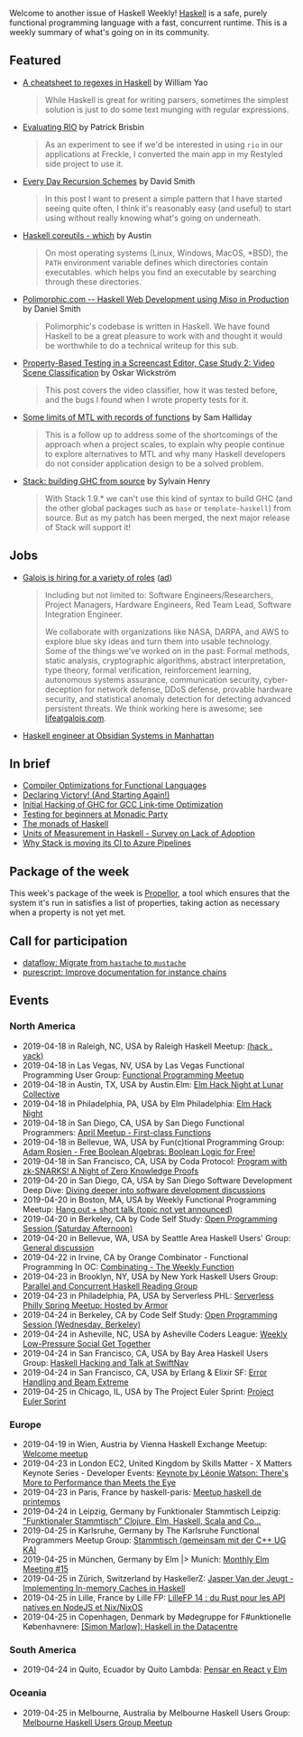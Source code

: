 Welcome to another issue of Haskell Weekly!
[Haskell](https://www.haskell.org) is a safe, purely functional programming language with a fast, concurrent runtime.
This is a weekly summary of what's going on in its community.

## Featured

-   [A cheatsheet to regexes in Haskell](https://williamyaoh.com/posts/2019-04-11-cheatsheet-to-regexes-in-haskell.html) by William Yao

    > While Haskell is great for writing parsers, sometimes the simplest solution is just to do some text munging with regular expressions.

-   [Evaluating RIO](https://tech.freckle.com/2019/04/16/evaluating-rio/) by Patrick Brisbin

    > As an experiment to see if we'd be interested in using `rio` in our applications at Freckle, I converted the main app in my Restyled side project to use it.

-   [Every Day Recursion Schemes](https://shmish111.github.io/2019/04/13/recursion-schemes-patterns/) by David Smith

    > In this post I want to present a simple pattern that I have started seeing quite often, I think it's reasonably easy (and useful) to start using without really knowing what's going on underneath.

-   [Haskell coreutils - which](https://anardil.net/2019/haskell-coreutils-which.html) by Austin

    > On most operating systems (Linux, Windows, MacOS, \*BSD), the `PATH` environment variable defines which directories contain executables. which helps you find an executable by searching through these directories.

-   [Polimorphic.com -- Haskell Web Development using Miso in Production](https://np.reddit.com/r/haskell/comments/bco8he/polimorphiccom_haskell_web_development_using_miso/) by Daniel Smith

    > Polimorphic's codebase is written in Haskell. We have found Haskell to be a great pleasure to work with and thought it would be worthwhile to do a technical writeup for this sub.

-   [Property-Based Testing in a Screencast Editor, Case Study 2: Video Scene Classification](https://wickstrom.tech/programming/2019/04/17/property-based-testing-in-a-screencast-editor-case-study-2.html) by Oskar Wickström

    > This post covers the video classifier, how it was tested before, and the bugs I found when I wrote property tests for it.

-   [Some limits of MTL with records of functions](https://discourse.haskell.org/t/some-limits-of-mtl-with-records-of-functions/576?u=taylorfausak) by Sam Halliday

    > This is a follow up to address some of the shortcomings of the approach when a project scales, to explain why people continue to explore alternatives to MTL and why many Haskell developers do not consider application design to be a solved problem.

-   [Stack: building GHC from source](https://hsyl20.fr/home/posts/2019-04-17-ghc-hacking-with-stack.html) by Sylvain Henry

    > With Stack 1.9.\* we can't use this kind of syntax to build GHC (and the other global packages such as `base` or `template-haskell`) from source. But as my patch has been merged, the next major release of Stack will support it!

## Jobs

-   [Galois is hiring for a variety of roles](https://galois.com/careers/) ([ad](https://haskellweekly.news/advertising.html))

    > Including but not limited to: Software Engineers/Researchers, Project Managers, Hardware Engineers, Red Team Lead, Software Integration Engineer.
    >
    > We collaborate with organizations like NASA, DARPA, and AWS to explore blue sky ideas and turn them into usable technology. Some of the things we've worked on in the past: Formal methods, static analysis, cryptographic algorithms, abstract interpretation, type theory, formal verification, reinforcement learning, autonomous systems assurance, communication security, cyber-deception for network defense, DDoS defense, provable hardware security, and statistical anomaly detection for detecting advanced persistent threats. We think working here is awesome; see [lifeatgalois.com](https://lifeatgalois.com).

-   [Haskell engineer at Obsidian Systems in Manhattan](https://np.reddit.com/r/haskell/comments/bcibj7/jobs_obsidian_systems_is_hiring/)

## In brief

-   [Compiler Optimizations for Functional Languages](http://blog.vmchale.com/article/compiler-optimizations)
-   [Declaring Victory! (And Starting Again!)](https://mmhaskell.com/blog/2019/4/15/declaring-victory-and-starting-again)
-   [Initial Hacking of GHC for GCC Link-time Optimization](http://brandon.si/code/initial-hacking-of-ghc-for-gcc-link-time-optimization/)
-   [Testing for beginners at Monadic Party](https://cs-syd.eu/posts/2019-04-14-testing-at-monadic-party)
-   [The monads of Haskell](https://markkarpov.com/post/the-monads.html)
-   [Units of Measurement in Haskell - Survey on Lack of Adoption](https://np.reddit.com/r/haskell/comments/bde1it/units_of_measurement_in_haskell_survey_on_lack_of/)
-   [Why Stack is moving its CI to Azure Pipelines](https://www.fpcomplete.com/blog/why-stack-is-moving-its-ci-to-azure-pipelines)

## Package of the week

This week's package of the week is [Propellor](https://hackage.haskell.org/package/propellor-5.7.0), a tool which ensures that the system it's run in satisfies a list of properties, taking action as necessary when a property is not yet met.

## Call for participation

-   [dataflow: Migrate from `hastache` to `mustache`](https://github.com/sonyxperiadev/dataflow/issues/8)
-   [purescript: Improve documentation for instance chains](https://github.com/purescript/purescript/issues/3605)

## Events

### North America

-   2019-04-18 in Raleigh, NC, USA by Raleigh Haskell Meetup: [(hack . yack)](https://www.meetup.com/Raleigh-Haskell-Meetup/events/nsfsnqyzgbxb/)
-   2019-04-18 in Las Vegas, NV, USA by Las Vegas Functional Programming User Group: [Functional Programming Meetup](https://www.meetup.com/las-vegas-functional-programming/events/jkznkqyzgbxb/)
-   2019-04-18 in Austin, TX, USA by Austin.Elm: [Elm Hack Night at Lunar Collective](https://www.meetup.com/Austin-Elm/events/260123101/)
-   2019-04-18 in Philadelphia, PA, USA by Elm Philadelphia: [Elm Hack Night](https://www.meetup.com/Elm-Philadelphia/events/260059851/)
-   2019-04-18 in San Diego, CA, USA by San Diego Functional Programmers: [April Meetup - First-class Functions](https://www.meetup.com/San-Diego-Functional-Programmers/events/259854436/)
-   2019-04-18 in Bellevue, WA, USA by Fun(c)tional Programming Group: [Adam Rosien - Free Boolean Algebras: Boolean Logic for Free!](https://www.meetup.com/fun-c-group/events/260543869/)
-   2019-04-18 in San Francisco, CA, USA by Coda Protocol: [Program with zk-SNARKS! A Night of Zero Knowledge Proofs](https://www.meetup.com/Functional-Programming-Types-and-Applied-Cryptography/events/260260746/)
-   2019-04-20 in San Diego, CA, USA by San Diego Software Development Deep Dive: [Diving deeper into software development discussions ](https://www.meetup.com/San-Diego-Software-Development-Deep-Dive/events/mtzbkqyzgbbc/)
-   2019-04-20 in Boston, MA, USA by Weekly Functional Programming Meetup: [Hang out + short talk (topic not yet announced)](https://www.meetup.com/Weekly-Functional-Programming-Meetup/events/dmbnvqyzgbbc/)
-   2019-04-20 in Berkeley, CA by Code Self Study: [Open Programming Session (Saturday Afternoon)](https://www.meetup.com/codeselfstudy/events/dkwpzpyzgbbc/)
-   2019-04-20 in Bellevue, WA, USA by Seattle Area Haskell Users' Group: [General discussion](https://www.meetup.com/SEAHUG/events/htlvcpyzgbbc/)
-   2019-04-22 in Irvine, CA by Orange Combinator - Functional Programming In OC: [Combinating - The Weekly Function](https://www.meetup.com/orange-combinator/events/lxvjrpyzgbdc/)
-   2019-04-23 in Brooklyn, NY, USA by New York Haskell Users Group: [Parallel and Concurrent Haskell Reading Group](https://www.meetup.com/NY-Haskell/events/shmktqyzgbfc/)
-   2019-04-23 in Philadelphia, PA, USA by Serverless PHL: [Serverless Philly Spring Meetup: Hosted by Armor](https://www.meetup.com/ServerlessPHL/events/258126363/)
-   2019-04-24 in Berkeley, CA by Code Self Study: [Open Programming Session (Wednesday, Berkeley)](https://www.meetup.com/codeselfstudy/events/tzgvnqyzgbgc/)
-   2019-04-24 in Asheville, NC, USA by Asheville Coders League: [Weekly Low-Pressure Social Get Together](https://www.meetup.com/Asheville-Coders-League/events/hplqsqyzgbgc/)
-   2019-04-24 in San Francisco, CA, USA by Bay Area Haskell Users Group: [Haskell Hacking and Talk at SwiftNav](https://www.meetup.com/Bay-Area-Haskell-Users-Group/events/259812054/)
-   2019-04-24 in San Francisco, CA, USA by Erlang & Elixir SF: [Error Handling and Beam Extreme](https://www.meetup.com/ErlangElixirSF/events/259828941/)
-   2019-04-25 in Chicago, IL, USA by The Project Euler Sprint: [Project Euler Sprint](https://www.meetup.com/Project-Euler-Sprint/events/ngwzxmyzgbhc/)

### Europe

-   2019-04-19 in Wien, Austria by Vienna Haskell Exchange Meetup: [Welcome meetup](https://www.meetup.com/Vienna-Haskell-Exchange-Meetup/events/260574262/)
-   2019-04-23 in London EC2, United Kingdom by Skills Matter - X Matters Keynote Series - Developer Events: [Keynote by Léonie Watson: There's More to Performance than Meets the Eye](https://www.meetup.com/skillsmatter/events/259982183/)
-   2019-04-23 in Paris, France by haskell-paris: [Meetup haskell de printemps](https://www.meetup.com/haskell-paris/events/260477144/)
-   2019-04-24 in Leipzig, Germany by Funktionaler Stammtisch Leipzig: ["Funktionaler Stammtisch" Clojure, Elm, Haskell, Scala and Co...](https://www.meetup.com/Funktionaler-Stammtisch-Leipzig/events/zwgxtqyzgbgc/)
-   2019-04-25 in Karlsruhe, Germany by The Karlsruhe Functional Programmers Meetup Group: [Stammtisch (gemeinsam mit der C++ UG KA)](https://www.meetup.com/The-Karlsruhe-Functional-Programmers-Meetup-Group/events/wlkqmqyzgbhc/)
-   2019-04-25 in München, Germany by Elm |> Munich: [Monthly Elm Meeting #15](https://www.meetup.com/Munich-Elm/events/260478206/)
-   2019-04-25 in Zürich, Switzerland by HaskellerZ: [Jasper Van der Jeugt - Implementing In-memory Caches in Haskell](https://www.meetup.com/HaskellerZ/events/260571298/)
-   2019-04-25 in Lille, France by Lille FP: [LilleFP 14 : du Rust pour les API natives en NodeJS et Nix/NixOS](https://www.meetup.com/Lille-FP/events/260541114/)
-   2019-04-25 in Copenhagen, Denmark by Mødegruppe for F#unktionelle Københavnere: [[Simon Marlow]: Haskell in the Datacentre](https://www.meetup.com/MoedegruppeFunktionelleKoebenhavnere/events/rqbcdlyzgbnc/)

### South America

-   2019-04-24 in Quito, Ecuador by Quito Lambda: [Pensar en React y Elm](https://www.meetup.com/Quito-Lambda-Meetup/events/mscxlpyzgbgc/)

### Oceania

-   2019-04-25 in Melbourne, Australia by Melbourne Haskell Users Group: [Melbourne Haskell Users Group Meetup](https://www.meetup.com/Melbourne-Haskell-Users-Group/events/qfptslyzgbhc/)
